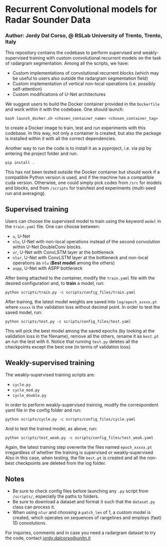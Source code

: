 # Recurrent Convolutional models for Radar Sounder Data
### Author: Jordy Dal Corso, @ RSLab University of Trento, Trento, Italy

This repository contains the codebase to perform supervised and weakly-supervised training with custom convolutional recurrent models
on the task of radargram segmentation.
Among all the scripts, we have:
* Custom implementations of convolutional recurrent blocks (which may be useful to users also outside the radargram segmentation field)
* Custom implementation of vertical non-local operations (i.e. possibly self-attention)
* Custom modifications of U-Net architectures

We suggest users to build the Docker container provided in the `Dockerfile` and work within it with the codebase. 
One should launch:

    bash launch_docker.sh <chosen_container_name> <chosen_container_tag>

to create a Docker image to train, test and run experiments with this codebase. In this way, not only a container is created, but also the package is installed within it 
with all the correct dependencies.

Another way to run the code is to install it as a pyproject, i.e. via pip by entering the project folder and run:

    pip install .

This has not been tested outside the Docker container but should work if a compatible Python version is used, and if the machine has a compatible cuda version.
Otherwise, one could simply pick codes from `/src` for models and blocks, and from `/scripts` for train/test and experiments (multi-seed run and averaging).

## Supervised training
Users can choose the supervised model to train using the keyword `model` in the `train.yaml` file. One can choose between:
* `u`, U-Net
* `nlu`, U-Net with non-local operations instead of the second convolution within U-Net DoubleConv blocks.
* `ur`, U-Net with ConvLSTM layer at the bottleneck
* `nlur`, U-Net with ConvLSTM layer at the bottleneck and non-local operations as `nlu` (**Best model** among the others)
* `aspp`, U-Net with ASPP bottleneck

After being attached to the container, modify the `train.yaml` file with the desired configuration and, to **train** a model, run:

    python scripts/train.py -c scripts/config_files/train.yaml

After training, the latest model weights are saved into `log/epoch_xxxxx.pt` where `xxxxx` is the validation loss without decimal point. In order to test the saved model, run:

    python scripts/test.py -c scripts/config_files/test.yaml

This will pick the best model among the saved epochs (by looking at the validation loss in the filename), remove all the others, rename it as `best.pt` an run the test with it.
Notice that running `test.py` deletes all the checkpoints except the best one (in terms of validation loss).

## Weakly-supervised training
The weakly-supervised training scripts are:
* `cycle.py`
* `cycle_mod.py`
* `cycle_double.py`

In order to perform weakly-supervised training, modify the correspondent yaml file in the config folder and run:

    python scripts/cycle.py -c scripts/config_files/cycle.yaml

And to test the trained model, as above, run:

    python scripts/test_weak.py -c scripts/config_files/test_weak.yaml

Again, the latest training step overwrite the files named `epoch_xxxxx.pt` irregardless of whether the training is supervised or weakly-supervised
Also in this case, when testing, the file `best.pt` is created and all the non-best checkpoints are deleted from the log folder.

## Notes

* Be sure to check config files before launching any `.py` script from `/scripts/`, especially the paths to folders.
* Be sure to download a dataset and format it such that the `dataset.py` class can process it.
* When using `nlur` and choosing a `patch_len` of 1, a custom model is created, which operates on sequences of
rangelines and employs (fast) 1D convolutions.

For inquiries, comments and in case you need a radargram dataset to try the code, contact jordy.dalcorso@unitn.it